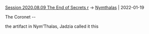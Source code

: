 [Session 2020.08.09 The End of Secrets r](../sessions/notes_matteo_brianedit/Session%202020.08.09%20The%20End%20of%20Secrets%20r.md) -> [Nymthalas](TheWik-main/places/Nymthalas.md) | 2022-01-19

The Coronet --

the artifact in Nym’Thalas, Jadzia called it this